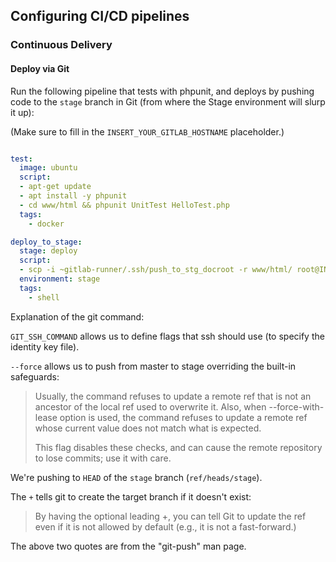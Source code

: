 ## Configuring CI/CD pipelines
### Continuous Delivery
#### Deploy via Git

Run the following pipeline that tests with phpunit, and deploys by pushing code to the `stage` branch in Git (from where the Stage environment will slurp it up):

(Make sure to fill in the `INSERT_YOUR_GITLAB_HOSTNAME` placeholder.)

```yaml

test:
  image: ubuntu
  script: 
  - apt-get update
  - apt install -y phpunit
  - cd www/html && phpunit UnitTest HelloTest.php
  tags:
    - docker

deploy_to_stage:
  stage: deploy
  script:
  - scp -i ~gitlab-runner/.ssh/push_to_stg_docroot -r www/html/ root@INSERT_YOUR_GITLAB_HOSTNAME:/var/www/stg-html/
  environment: stage
  tags: 
    - shell
```

Explanation of the git command:


`GIT_SSH_COMMAND` allows us to define flags that ssh should use (to specify the identity key file).


`--force` allows us to push from master to stage overriding the built-in safeguards:

> Usually, the command refuses to update a remote ref that is not an
> ancestor of the local ref used to overwrite it. Also, when 
> --force-with-lease option is used, the command refuses to update 
> a remote ref whose current value does not match what is expected.
>
> This flag disables these checks, and can cause the remote repository 
> to lose commits; use it with care.

We're pushing to `HEAD` of the `stage` branch (`ref/heads/stage`).

The `+` tells git to create the target branch if it doesn't exist:

> By having the optional leading +, you can tell Git to update the <dst> ref 
> even if it is not allowed by default (e.g., it is not a fast-forward.) 

The above two quotes are from the "git-push" man page.

